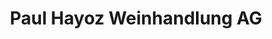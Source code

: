 ---
title: "Paul Hayoz Weinhandlung AG"
url: /st-antoni/paul-hayoz-weinhandlung-ag/
shop: Getränke
---